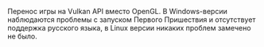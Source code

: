 Перенос игры на Vulkan API вместо OpenGL. В Windows-версии наблюдаются проблемы с запуском Первого Пришествия и отсутствует поддержка русского языка, в Linux версии никаких проблем замечено не было.